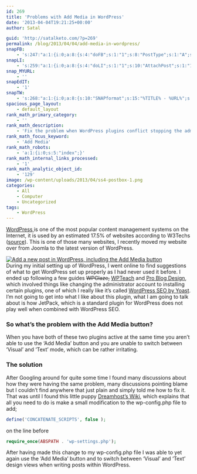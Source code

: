 ```yaml
---
id: 269
title: 'Problems with Add Media in WordPress'
date: '2013-04-04T19:21:25+00:00'
author: Satal

guid: 'http://satalketo.com/?p=269'
permalink: /blog/2013/04/04/add-media-in-wordpress/
snapFB:
    - 's:247:"a:1:{i:0;a:8:{s:4:"doFB";s:1:"1";s:8:"PostType";s:1:"A";s:10:"AttachPost";s:1:"1";s:10:"SNAPformat";s:51:"New post (%TITLE%) has been published on %SITENAME%";s:9:"isAutoImg";s:1:"A";s:8:"imgToUse";b:0;s:9:"isAutoURL";s:1:"A";s:8:"urlToUse";b:0;}}";'
snapLI:
    - 's:259:"a:1:{i:0;a:8:{s:4:"doLI";s:1:"1";s:10:"AttachPost";s:1:"1";s:10:"SNAPformat";s:41:"New post has been published on %SITENAME%";s:11:"SNAPformatT";s:18:"New Post - %TITLE%";s:9:"isAutoImg";s:1:"A";s:8:"imgToUse";b:0;s:9:"isAutoURL";s:1:"A";s:8:"urlToUse";b:0;}}";'
snap_MYURL:
    - ''
snapEdIT:
    - '1'
snapTW:
    - 's:268:"a:1:{i:0;a:8:{s:10:"SNAPformat";s:15:"%TITLE% - %URL%";s:8:"attchImg";s:1:"1";s:9:"isAutoImg";s:1:"A";s:8:"imgToUse";s:0:"";s:9:"msgFormat";s:59:"New post (%TITLE%) has been published on %SITENAME% - %URL%";s:9:"isAutoURL";s:1:"A";s:8:"urlToUse";s:0:"";s:2:"do";i:0;}}";'
spacious_page_layout:
    - default_layout
rank_math_primary_category:
    - ''
rank_math_description:
    - 'Fix the problem when WordPress plugins conflict stopping the admin from being able to use the ''Add Media'' button or switch between ''Visual'' and ''Text'' mode'
rank_math_focus_keyword:
    - 'Add Media'
rank_math_robots:
    - 'a:1:{i:0;s:5:"index";}'
rank_math_internal_links_processed:
    - '1'
rank_math_analytic_object_id:
    - '129'
image: /wp-content/uploads/2013/04/ss4-postbox-1.png
categories:
    - All
    - Computer
    - Uncategorized
tags:
    - WordPress
---
```


[WordPress ](http://www.wordpress.org "WordPress > Blog Tool, Publishing Platform, and CMS")is one of the most popular content management systems on the Internet, it is used by an estimated 17.5% of websites according to W3Techs ([source](http://w3techs.com/technologies/details/cm-wordpress/all/all "Usage statistics and market share of WordPress for websites")). This is one of those many websites, I recently moved my website over from Joomla to the latest version of WordPress.

[![Add a new post in WordPress, including the Add Media button](https://samjenkins.com/wp-content/uploads/2013/04/ss4-postbox-300x195.png)](http://wordpress.org/)  
During my initial setting up of WordPress, I went online to find suggestions of what to get WordPress set up properly as I had never used it before. I ended up following a few guides <del>WPGlaze,</del> [WPTeach](http://wpteach.com/after-the-install-10-things-to-do-after-installing-wordpress/ "After the Install: 10 Things To Do After Installing WordPress") and [Pro Blog Design](http://www.problogdesign.com/wordpress/10-things-to-do-after-installing-wordpress/ "10 Things to do After Installing WordPress"), which involved things like changing the administrator account to installing certain plugins, one of which I really like it’s called [WordPress SEO by Yoast](http://wordpress.org/extend/plugins/wordpress-seo/ "WordPress SEO by Yoast"). I’m not going to get into what I like about this plugin, what I am going to talk about is how JetPack, which is a standard plugin for WordPress does not play well when combined with WordPress SEO.

### So what’s the problem with the Add Media button?

When you have both of these two plugins active at the same time you aren’t able to use the ‘Add Media’ button and you are unable to switch between ‘Visual’ and ‘Text’ mode, which can be rather irritating.

### The solution

After Googling around for quite some time I found many discussions about how they were having the same problem, many discussions pointing blame but I couldn’t find anywhere that just plain and simply told me how to fix it. That was until I found this little puppy [Dreamhost’s Wiki](http://wiki.dreamhost.com/WordPress_Troubleshooting#Problems_Adding_Media_in_WordPress_3.5 "Problems Adding Media in WordPress 3.5"), which explains that all you need to do is make a small modification to the wp-config.php file to add;

```php
define('CONCATENATE_SCRIPTS', false );
```

on the line before

```php
require_once(ABSPATH . 'wp-settings.php');
```

After having made this change to my wp-config.php file I was able to yet again use the ‘Add Media’ button and to switch between ‘Visual’ and ‘Text’ design views when writing posts within WordPress.